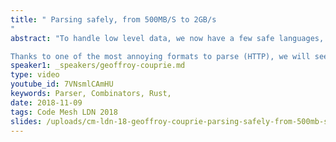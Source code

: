 ```yaml
---
title: " Parsing safely, from 500MB/S to 2GB/s
"
abstract: "To handle low level data, we now have a few safe languages, and good parsing libraries, to make sure untrusted data will never overstep its bounds. Unfortunately, when we need performance, we will too often resort to handwritten state machines, generally in C, and maybe a little assembly while we're at it.

Thanks to one of the most annoying formats to parse (HTTP), we will see how we can write a naive parser in Rust, and transform it to beat state of the art handwritten C parsers while keeping it as readable and safe as the original one."
speaker1: _speakers/geoffroy-couprie.md
type: video
youtube_id: 7VNsmlCAmHU
keywords: Parser, Combinators, Rust,
date: 2018-11-09
tags: Code Mesh LDN 2018
slides: /uploads/cm-ldn-18-geoffroy-couprie-parsing-safely-from-500mb-s-to-2gb-s-compressed.pdf
---
```


